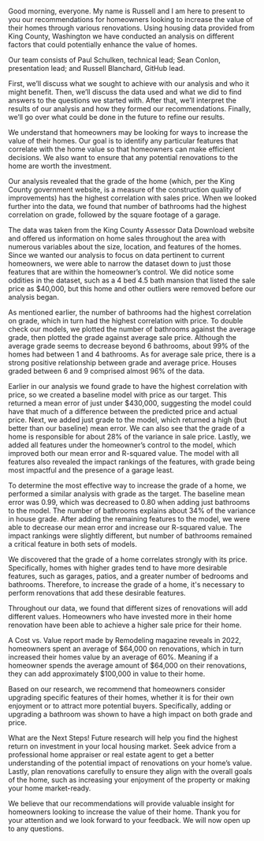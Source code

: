 ###

Good morning, everyone. My name is Russell and I am here to present to you our recommendations for homeowners looking to increase the value of their homes through various renovations. Using housing data provided from King County, Washington we have conducted an analysis on different factors that could potentially enhance the value of homes.

Our team consists of Paul Schulken, technical lead; Sean Conlon, presentation lead; and Russell Blanchard, GitHub lead.

First, we’ll discuss what we sought to achieve with our analysis and who it might benefit. Then, we’ll discuss the data used and what we did to find answers to the questions we started with. After that, we’ll interpret the results of our analysis and how they formed our recommendations. Finally, we’ll go over what could be done in the future to refine our results.

We understand that homeowners may be looking for ways to increase the value of their homes. Our goal is to identify any particular features that correlate with the home value so that homeowners can make efficient decisions. We also want to ensure that any potential renovations to the home are worth the investment.

Our analysis revealed that the grade of the home (which, per the King County government website, is a measure of the construction quality of improvements) has the highest correlation with sales price. When we looked further into the data, we found that number of bathrooms had the highest correlation on grade, followed by the square footage of a garage.


The data was taken from the King County Assessor Data Download website and offered us information on home sales throughout the area with numerous variables about the size, location, and features of the homes. Since we wanted our analysis to focus on data pertinent to current homeowners, we were able to narrow the dataset down to just those features that are within the homeowner’s control. We did notice some oddities in the dataset, such as a 4 bed 4.5 bath mansion that listed the sale price as $40,000, but this home and other outliers were removed before our analysis began.

As mentioned earlier, the number of bathrooms had the highest correlation on grade, which in turn had the highest correlation with price. To double check our models, we plotted the number of bathrooms against the average grade, then plotted the grade against average sale price. Although the average grade seems to decrease beyond 6 bathrooms, about 99% of the homes had between 1 and 4 bathrooms. As for average sale price, there is a strong positive relationship between grade and average price. Houses graded between 6 and 9 comprised almost 96% of the data.

Earlier in our analysis we found grade to have the highest correlation with price, so we created a baseline model with price as our target. This returned a mean error of just under $430,000, suggesting the model could have that much of a difference between the predicted price and actual price. Next, we added just grade to the model, which returned a high (but better than our baseline) mean error. We can also see that the grade of a home is responsible for about 28% of the variance in sale price. Lastly, we added all features under the homeowner’s control to the model, which improved both our mean error and R-squared value. The model with all features also revealed the impact rankings of the features, with grade being most impactful and the presence of a garage least.

To determine the most effective way to increase the grade of a home, we performed a similar analysis with grade as the target. The baseline mean error was 0.99, which was decreased to 0.80 when adding just bathrooms to the model. The number of bathrooms explains about 34% of the variance in house grade. After adding the remaining features to the model, we were able to decrease our mean error and increase our R-squared value. The impact rankings were slightly different, but number of bathrooms remained a critical feature in both sets of models.

We discovered that the grade of a home correlates strongly with its price. Specifically, homes with higher grades tend to have more desirable features, such as garages, patios, and a greater number of bedrooms and bathrooms. Therefore, to increase the grade of a home, it's necessary to perform renovations that add these desirable features.

Throughout our data, we found that different sizes of renovations will add different values. Homeowners who have invested more in their home renovation have been able to achieve a higher sale price for their home.

A Cost vs. Value report made by Remodeling magazine reveals in 2022, homeowners spent an average of $64,000 on renovations, 
which in turn increased their homes value by an average of 60%. Meaning if a homeowner spends the average amount of $64,000 on their renovations, they can add approximately $100,000 in value to their home.

Based on our research, we recommend that homeowners consider upgrading specific features of their homes, whether it is for their own enjoyment or to attract more potential buyers. Specifically, adding or upgrading a bathroom was shown to have a high impact on both grade and price.

What are the Next Steps! 
Future research will help you find the highest return on investment in your local housing market. 
Seek advice from a professional home appraiser or real estate agent to get a better understanding of the potential impact of renovations on your home’s value. 
Lastly, plan renovations carefully to ensure they align with the overall goals of the home, such as increasing your enjoyment of the property or making your home market-ready. 


We believe that our recommendations will provide valuable insight for homeowners looking to increase the value of their home. Thank you for your attention and we look forward to your feedback. We will now open up to any questions. 

###






